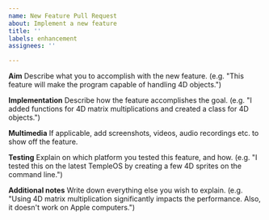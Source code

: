 ```yaml
---
name: New Feature Pull Request
about: Implement a new feature
title: ''
labels: enhancement
assignees: ''

---
```


**Aim**
Describe what you to accomplish with the new feature. (e.g. "This feature will make the program capable of handling 4D objects.")

**Implementation**
Describe how the feature accomplishes the goal. (e.g. "I added functions for 4D matrix multiplications and created a class for 4D objects.")

**Multimedia**
If applicable, add screenshots, videos, audio recordings etc. to show off the feature.

**Testing**
Explain on which platform you tested this feature, and how. (e.g. "I tested this on the latest TempleOS by creating a few 4D sprites on the command line.")

**Additional notes**
Write down everything else you wish to explain. (e.g. "Using 4D matrix multiplication significantly impacts the performance. Also, it doesn't work on Apple computers.")
